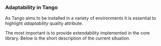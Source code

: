 ### Adaptability in Tango

As Tango aims to be installed in a variety of environments it is essential to highlight _adaptability_ quality attribute.

The most important is to provide extendability implemented in the core library. Below is the short description of the current situation.
